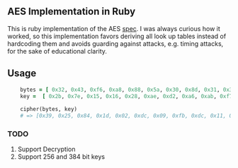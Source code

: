 ## AES Implementation in Ruby
This is ruby implementation of the AES [spec](http://nvlpubs.nist.gov/nistpubs/FIPS/NIST.FIPS.197.pdf). I was always curious how it worked, 
so this implementation favors deriving all look up tables instead of 
hardcoding them and avoids guarding against attacks, e.g. timing attacks,
for the sake of educational clarity.

## Usage
```ruby
    bytes = [ 0x32, 0x43, 0xf6, 0xa8, 0x88, 0x5a, 0x30, 0x8d, 0x31, 0x31, 0x98, 0xa2, 0xe0, 0x37, 0x07, 0x34 ]
    key =  [ 0x2b, 0x7e, 0x15, 0x16, 0x28, 0xae, 0xd2, 0xa6, 0xab, 0xf7, 0x15, 0x88, 0x09, 0xcf, 0x4f, 0x3c]
    
    cipher(bytes, key)
    # => [0x39, 0x25, 0x84, 0x1d, 0x02, 0xdc, 0x09, 0xfb, 0xdc, 0x11, 0x85, 0x97, 0x19, 0x6a, 0x0b, 0x32]
```

### TODO
1. Support Decryption
2. Support 256 and 384 bit keys


